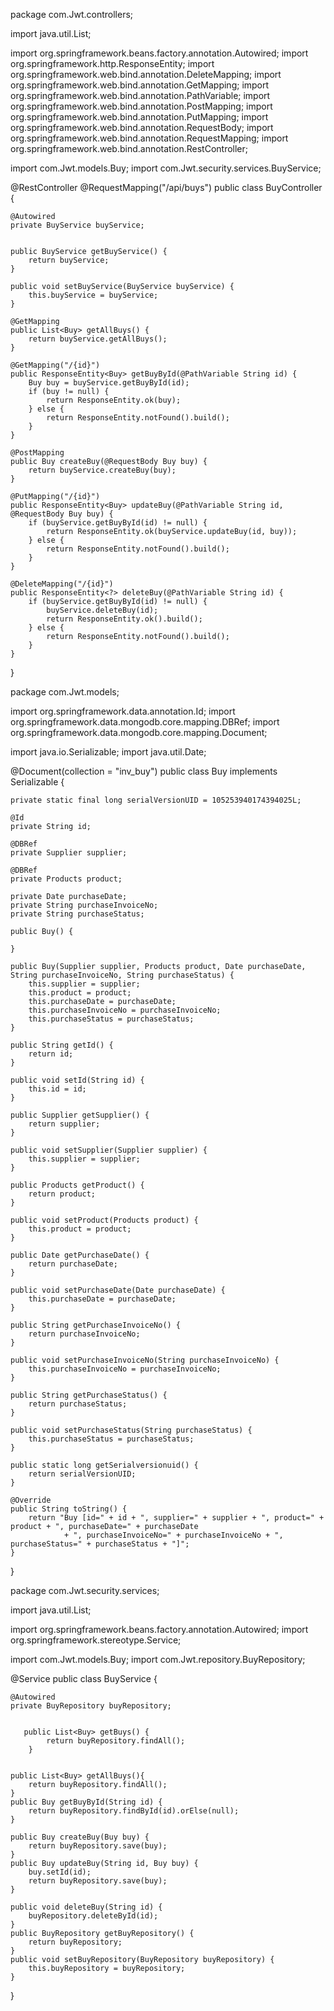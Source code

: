 package com.Jwt.controllers;

import java.util.List;

import org.springframework.beans.factory.annotation.Autowired;
import org.springframework.http.ResponseEntity;
import org.springframework.web.bind.annotation.DeleteMapping;
import org.springframework.web.bind.annotation.GetMapping;
import org.springframework.web.bind.annotation.PathVariable;
import org.springframework.web.bind.annotation.PostMapping;
import org.springframework.web.bind.annotation.PutMapping;
import org.springframework.web.bind.annotation.RequestBody;
import org.springframework.web.bind.annotation.RequestMapping;
import org.springframework.web.bind.annotation.RestController;

import com.Jwt.models.Buy;
import com.Jwt.security.services.BuyService;

@RestController
@RequestMapping("/api/buys")
public class BuyController {

    @Autowired
    private BuyService buyService;
    

    public BuyService getBuyService() {
		return buyService;
	}

	public void setBuyService(BuyService buyService) {
		this.buyService = buyService;
	}

	@GetMapping
    public List<Buy> getAllBuys() {
        return buyService.getAllBuys();
    }

    @GetMapping("/{id}")
    public ResponseEntity<Buy> getBuyById(@PathVariable String id) {
        Buy buy = buyService.getBuyById(id);
        if (buy != null) {
            return ResponseEntity.ok(buy);
        } else {
            return ResponseEntity.notFound().build();
        }
    }

    @PostMapping
    public Buy createBuy(@RequestBody Buy buy) {
        return buyService.createBuy(buy);
    }

    @PutMapping("/{id}")
    public ResponseEntity<Buy> updateBuy(@PathVariable String id, @RequestBody Buy buy) {
        if (buyService.getBuyById(id) != null) {
            return ResponseEntity.ok(buyService.updateBuy(id, buy));
        } else {
            return ResponseEntity.notFound().build();
        }
    }

    @DeleteMapping("/{id}")
    public ResponseEntity<?> deleteBuy(@PathVariable String id) {
        if (buyService.getBuyById(id) != null) {
            buyService.deleteBuy(id);
            return ResponseEntity.ok().build();
        } else {
            return ResponseEntity.notFound().build();
        }
    }
}


package com.Jwt.models;

import org.springframework.data.annotation.Id;
import org.springframework.data.mongodb.core.mapping.DBRef;
import org.springframework.data.mongodb.core.mapping.Document;

import java.io.Serializable;
import java.util.Date;

@Document(collection = "inv_buy")
public class Buy implements Serializable {

    private static final long serialVersionUID = 105253940174394025L;

    @Id
    private String id;

    @DBRef
    private Supplier supplier;

    @DBRef
    private Products product;

    private Date purchaseDate;
    private String purchaseInvoiceNo;
    private String purchaseStatus;

    public Buy() {

    }

    public Buy(Supplier supplier, Products product, Date purchaseDate, String purchaseInvoiceNo, String purchaseStatus) {
        this.supplier = supplier;
        this.product = product;
        this.purchaseDate = purchaseDate;
        this.purchaseInvoiceNo = purchaseInvoiceNo;
        this.purchaseStatus = purchaseStatus;
    }

    public String getId() {
        return id;
    }

    public void setId(String id) {
        this.id = id;
    }

    public Supplier getSupplier() {
        return supplier;
    }

    public void setSupplier(Supplier supplier) {
        this.supplier = supplier;
    }

    public Products getProduct() {
        return product;
    }

    public void setProduct(Products product) {
        this.product = product;
    }

    public Date getPurchaseDate() {
        return purchaseDate;
    }

    public void setPurchaseDate(Date purchaseDate) {
        this.purchaseDate = purchaseDate;
    }

    public String getPurchaseInvoiceNo() {
        return purchaseInvoiceNo;
    }

    public void setPurchaseInvoiceNo(String purchaseInvoiceNo) {
        this.purchaseInvoiceNo = purchaseInvoiceNo;
    }

    public String getPurchaseStatus() {
        return purchaseStatus;
    }

    public void setPurchaseStatus(String purchaseStatus) {
        this.purchaseStatus = purchaseStatus;
    }

	public static long getSerialversionuid() {
		return serialVersionUID;
	}

	@Override
	public String toString() {
		return "Buy [id=" + id + ", supplier=" + supplier + ", product=" + product + ", purchaseDate=" + purchaseDate
				+ ", purchaseInvoiceNo=" + purchaseInvoiceNo + ", purchaseStatus=" + purchaseStatus + "]";
	}
    
}

package com.Jwt.security.services;

import java.util.List;

import org.springframework.beans.factory.annotation.Autowired;
import org.springframework.stereotype.Service;

import com.Jwt.models.Buy;
import com.Jwt.repository.BuyRepository;

@Service
public class BuyService {
	
	@Autowired
	private BuyRepository buyRepository;
	
	
	   public List<Buy> getBuys() {
	        return buyRepository.findAll();
	    }
	    

	public List<Buy> getAllBuys(){
		return buyRepository.findAll();
	}
	public Buy getBuyById(String id) {
		return buyRepository.findById(id).orElse(null);
	}
	
	public Buy createBuy(Buy buy) {
		return buyRepository.save(buy);
	}
	public Buy updateBuy(String id, Buy buy) {
		buy.setId(id);
		return buyRepository.save(buy);
	}
	
	public void deleteBuy(String id) {
		buyRepository.deleteById(id);
	}
	public BuyRepository getBuyRepository() {
		return buyRepository;
	}
	public void setBuyRepository(BuyRepository buyRepository) {
		this.buyRepository = buyRepository;
	}
	

}
